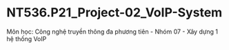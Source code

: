 # NT536.P21_Project-02_VoIP-System
Môn học: Công nghệ truyền thông đa phương tiên - Nhóm 07 - Xây dựng 1 hệ thống VoIP
